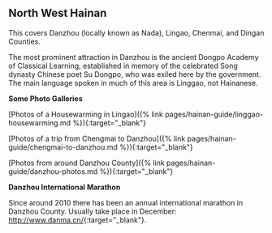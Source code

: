 ## North West Hainan

This covers Danzhou (locally known as Nada), Lingao, Chenmai, and Dingan Counties.

The most prominent attraction in Danzhou is the ancient Dongpo Academy of Classical Learning, established in memory of the celebrated Song dynasty Chinese poet Su Dongpo, who was exiled here by the government. The main language spoken in much of this area is Linggao, not Hainanese.

**Some Photo Galleries**

[Photos of a Housewarming in Lingao]({% link pages/hainan-guide/linggao-housewarming.md %}){:target="_blank"}

[Photos of a trip from Chengmai to Danzhou]({% link pages/hainan-guide/chengmai-to-danzhou.md %}){:target="_blank"}

[Photos from around Danzhou County]({% link pages/hainan-guide/danzhou-photos.md %}){:target="_blank"}

**Danzhou International Marathon**

Since around 2010 there has been an annual international marathon in Danzhou County. Usually take place in December: <http://www.danma.cn/>{:target="_blank"}.